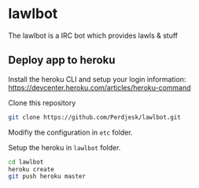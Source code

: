 # lawlbot
The lawlbot is a IRC bot which provides lawls &amp; stuff


## Deploy app to heroku

Install the heroku CLI and setup your login information: https://devcenter.heroku.com/articles/heroku-command

Clone this repository
```bash
git clone https://github.com/Perdjesk/lawlbot.git
```
Modifiy the configuration in `etc` folder.

Setup the heroku in `lawlbot` folder.
```bash
cd lawlbot
heroku create
git push heroku master
```


